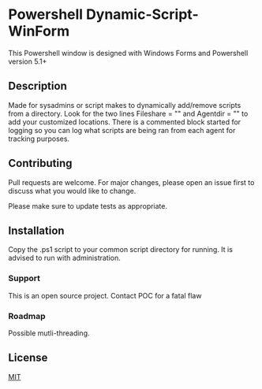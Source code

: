 # Powershell Dynamic-Script-WinForm

This Powershell window is designed with Windows Forms and Powershell version 5.1+

## Description
Made for sysadmins or script makes to dynamically add/remove scripts from a directory. Look for the two lines Fileshare = "" and Agentdir = "" to add your customized locations. There is a commented block started for logging so you can log what scripts are being ran from each agent for tracking purposes.

## Contributing
Pull requests are welcome. For major changes, please open an issue first to discuss what you would like to change.

Please make sure to update tests as appropriate.


## Installation
Copy the .ps1 script to your common script directory for running. It is advised to run with administration.


### Support
This is an open source project. Contact POC for a fatal flaw


### Roadmap
Possible mutli-threading.

## License
[MIT](https://github.com/austinkschmitz/Dynamic-GUI-scripts/blob/master/LICENSE)
